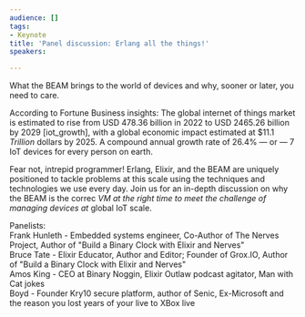 ```yaml
---
audience: []
tags:
- Keynote
title: 'Panel discussion: Erlang all the things!'
speakers:

---
```

What the BEAM brings to the world of devices and why, sooner or later, you need to care.  

According to Fortune Business insights: The global internet of things market is estimated to rise from USD 478.36 billion in 2022 to USD 2465.26 billion by 2029 \[iot_growth\], with a global economic impact estimated at $11.1 _Trillion_ dollars by 2025. A compound annual growth rate of 26.4% — or — 7 IoT devices for every person on earth.   

Fear not, intrepid programmer! Erlang, Elixir, and the BEAM are uniquely positioned to tackle problems at this scale using the techniques and technologies we use every day. Join us for an in-depth discussion on why the BEAM is the correc _VM at the right time to meet the challenge of managing devices at_ global IoT scale.  

Panelists:  
Frank Hunleth - Embedded systems engineer, Co-Author of The Nerves Project, Author of "Build a Binary Clock with Elixir and Nerves"  
Bruce Tate - Elixir Educator, Author and Editor; Founder of Grox.IO, Author of "Build a Binary Clock with Elixir and Nerves"  
Amos King - CEO at Binary Noggin, Elixir Outlaw podcast agitator, Man with Cat jokes  
Boyd - Founder Kry10 secure platform, author of Senic, Ex-Microsoft and the reason you lost years of your live to XBox live
